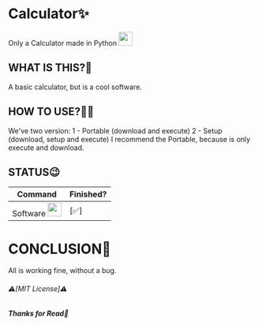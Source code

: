 
# **Calculator✨**
 Only a Calculator made in Python <img src="https://images.icon-icons.com/112/PNG/512/python_18894.png" width="28px">
## **WHAT IS THIS?👀**
 A basic calculator, but is a cool software.
## **HOW TO USE?🤷‍♂️**
  We've two version:
  1 - Portable (download and execute)
  2 - Setup (download, setup and execute)
  I recommend the Portable, because is only execute and download.
## STATUS😉
 Command | Finished?
 ---       | ---
 Software <img src="https://cdn-icons-png.flaticon.com/512/7308/7308168.png" width="28px">| [✅]
# CONCLUSION🌟
All is working fine, without a bug.

###### ⚠️[MIT License]⚠️
###### ***Thanks for Read🙏***